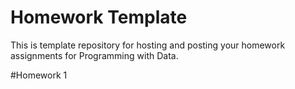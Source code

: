 # Homework Template

This is template repository for hosting and posting your homework assignments for Programming with Data.

#Homework 1